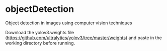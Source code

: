 # objectDetection
Object detection in images using computer vision techniques

Download the yolov3.weights file (https://github.com/ultralytics/yolov3/tree/master/weights) and paste in the working directory before running.
